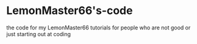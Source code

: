 # LemonMaster66's-code

the code for my LemonMaster66 tutorials
for people who are not good or just starting out at coding
